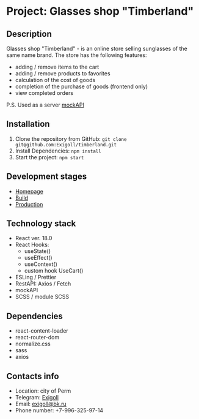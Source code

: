 # Project: Glasses shop "Timberland"

## Description
Glasses shop "Timberland" - is an online store selling sunglasses of the same name brand.
The store has the following features:
* adding / remove items to the cart
* adding / remove products to favorites
* calculation of the cost of goods
* completion of the purchase of goods (frontend only)
* view completed orders

P.S. Used as a server [mockAPI](https://mockapi.io)

## Installation

1. Clone the repository from GitHub: ``git clone git@github.com:Exigoll/timberland.git``
2. Install Dependencies:  ``npm install``
3. Start the project:  ``npm start``

## Development stages
* [Homepage](https://exigoll.github.io/timberland/)
* [Build](https://github.com/Exigoll/timberland)
* [Production](https://github.com/Exigoll/timberland/tree/gh-pages)

## Technology stack
* React ver. 18.0
* React Hooks:
  * useState()
  * useEffect()
  * useContext()
  * custom hook UseCart()
* ESLing / Prettier
* RestAPI: Axios / Fetch
* mockAPI
* SCSS / module SCSS

## Dependencies
* react-content-loader
* react-router-dom
* normalize.css
* sass
* axios

## Contacts info
* Location: city of Perm
* Telegram: [Exigoll](https://t.me/exigoll)
* Email: exigoll@bk.ru
* Phone number: +7-996-325-97-14
